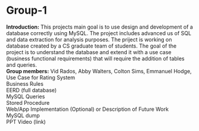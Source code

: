 # Group-1
**Introduction:** This projects main goal is to use design and development of a database correctly using MySQL. The project includes advanced us of SQL and data extraction for analysis purposes. The priject is working on database created by a CS graduate team of students. The goal of the project is to  understand the database and extend it with a use case (business functional requirements) that will require the addition of tables and queries. <br/>
**Group members:** Vid Rados, Abby Walters, Colton Sims, Emmanuel Hodge, <br/>
Use Case for Rating System<br/>
Business Rules<br/>
EERD (full database)<br/>
MySQL Queries<br/>
Stored Procedure<br/>
Web/App Implementation (Optional) or Description of Future Work<br/>
MySQL dump<br/>
PPT Video (link)<br/>
